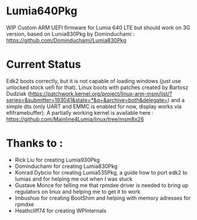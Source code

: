 # Lumia640Pkg
WIP Custom ARM UEFI firmware for Lumia 640 LTE but should work on 3G version, based on Lumia830Pkg by Dominduchami : https://github.com/Dominduchami/Lumia830Pkg

# Current Status
Edk2 boots correctly, but it is not capable of loading windows (just use unlocked stock uefi for that). 
Linux boots with patches created by Bartosz Dudziak (https://patchwork.kernel.org/project/linux-arm-msm/list/?series=&submitter=193041&state=*&q=&archive=both&delegate=) and a simple dts (only UART and EMMC is enabled for now, display works via efiframebuffer).
A partially working kernel is available here : https://github.com/Mainline4Lumia/linux/tree/msm8x26

# Thanks to : <br/>
 - Rick Liu for creating Lumia930Pkg<br/>
 - Dominduchami for creating Lumia830Pkg<br/>
 - Konrad Dybcio for creating Lumia535Pkg, a guide how to port edk2 to lumias and for helping me out when I was stuck<br/>
 - Gustave Monce for telling me that rpmdxe driver is needed to bring up regulators on linux and helping me to get it to work<br/> 
 - Imbushuo for creating BootShim and helping with memory adresses for rpmdxe<br/>
 - Heathcliff74 for creating WPInternals<br/>
